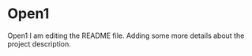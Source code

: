 # Open1
Open1
I am editing the README file. Adding some more details about the project description.

